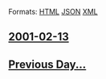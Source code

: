 
Formats: [HTML](2001/02/13/index.html)  [JSON](2001/02/13/index.json)  [XML](2001/02/13/index.xml)  

## [2001-02-13](/news/2001/02/13/index.md)

## [Previous Day...](/news/2001/02/12/index.md)

